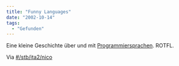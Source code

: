 ```yaml
---
title: "Funny Languages"
date: "2002-10-14"
tags:
  - "Gefunden"
---
```


Eine kleine Geschichte über und mit [Programmiersprachen](https://web.archive.org/web/20040921102332/http://weblog.burningbird.net/archives/000581.php). ROTFL.

Via [#/stb/ita2/nico](https://web.archive.org/web/20040921102332/http://www.couchblog.de/lernen/archives/000671.php)
